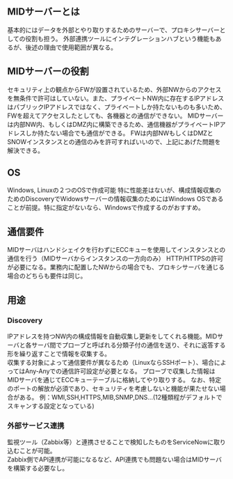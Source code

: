 ## MIDサーバーとは
基本的にはデータを外部とやり取りするためのサーバーで、プロキシサーバーとしての役割も担う。
外部連携ツールにインテグレーションハブという機能もあるが、後述の理由で使用範囲が異なる。
  
## MIDサーバーの役割
セキュリティ上の観点からFWが設置されているため、外部NWからのアクセスを無条件で許可はしていない。また、プライベートNW内に存在するIPアドレスはパブリックIPアドレスではなく、プライベートしか持たないものも多いため、FWを超えてアクセスしたとしても、各機器との通信ができない。
MIDサーバーは内部NW内、もしくはDMZ内に構築できるため、通信機器がプライベートIPアドレスしか持たない場合でも通信ができる。
FWは内部NWもしくはDMZとSNOWインスタンスとの通信のみを許可すればいいので、上記にあげた問題を解決できる。
  
## OS
Windows, Linuxの２つのOSで作成可能
特に性能差はないが、構成情報収集のためのDiscoveryでWidowsサーバーの情報収集のためにはWindows OSであることが前提。特に指定がないなら、Windowsで作成するのがおすすめ。
  
## 通信要件
MIDサーバはハンドシェイクを行わずにECCキューを使用してインスタンスとの通信を行う（MIDサーバからインスタンスの一方向のみ）
HTTP/HTTPSの許可が必要になる。業務内に配置したNWからの場合でも、プロキシサーバを通じる場合のどちらも要件は同じ。
  
## 用途
### Discovery
IPアドレスを持つNW内の構成情報を自動収集し更新をしてくれる機能。MIDサーバと各サーバ間でプローブと呼ばれる分類子付の通信を送り、それに返答する形を繰り返すことで情報を収集する。  
収集する対象によって通信要件が異なるため（LinuxならSSHポート）、場合によってはAny-Anyでの通信許可設定が必要となる。
プローブで収集した情報はMIDサーバを通じてECCキューテーブルに格納してやり取りする。
なお、特定のポートの解放が必須であり、セキュリティを考慮しないと機能が果たせない場合がある。
例：WMI,SSH,HTTPS,MIB,SNMP,DNS...(12種類程がデフォルトでスキャンする設定となっている)
  
### 外部サービス連携
監視ツール（Zabbix等）と連携させることで検知したものをServiceNowに取り込むことが可能。  
Zabbix側でAPI連携が可能になるなど、API連携でも問題ない場合はMIDサーバを構築する必要なし。
